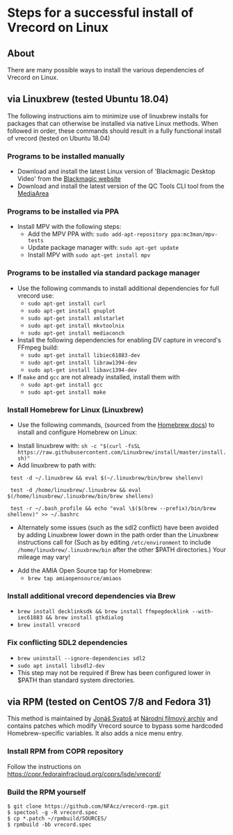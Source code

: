 # Steps for a successful install of Vrecord on Linux

## About
There are many possible ways to install the various dependencies of Vrecord on Linux. 

## via Linuxbrew (tested Ubuntu 18.04)
The following instructions aim to minimize use of linuxbrew installs for packages that can otherwise be installed via native Linux methods. When followed in order, these commands should result in a fully functional install of vrecord (tested on Ubuntu 18.04)

### Programs to be installed manually

* Download and install the latest Linux version of 'Blackmagic Desktop Video' from the [Blackmagic website](https://www.blackmagicdesign.com/support/)
* Download and install the latest version of the QC Tools CLI tool from the [MediaArea](https://mediaarea.net/QCTools/Download/Ubuntu)

### Programs to be installed via PPA

* Install MPV with the following steps:
  - Add the MPV PPA with: `sudo add-apt-repository ppa:mc3man/mpv-tests`
  - Update package manager with: `sudo apt-get update`
  - Install MPV with `sudo apt-get install mpv`

### Programs to be installed via standard package manager

* Use the following commands to install additional dependencies for full vrecord use:
  - `sudo apt-get install curl`
  - `sudo apt-get install gnuplot`
  - `sudo apt-get install xmlstarlet`
  - `sudo apt-get install mkvtoolnix`
  - `sudo apt-get install mediaconch`
* Install the following dependencies for enabling DV capture in vrecord's FFmpeg build:
  - `sudo apt-get install libiec61883-dev`
  - `sudo apt-get install libraw1394-dev`
  - `sudo apt-get install libavc1394-dev`
* If `make` and `gcc` are not already installed, install them with
  - `sudo apt-get install gcc`
  - `sudo apt-get install make`
  
### Install Homebrew for Linux (Linuxbrew)
* Use the following commands, (sourced from the [Homebrew docs](https://docs.brew.sh/Homebrew-on-Linux)) to install and configure Homebrew on Linux:
 - Install linuxbrew with: `sh -c "$(curl -fsSL https://raw.githubusercontent.com/Linuxbrew/install/master/install.sh)"`
 - Add linuxbrew to path with: 
~~~
 test -d ~/.linuxbrew && eval $(~/.linuxbrew/bin/brew shellenv)

 test -d /home/linuxbrew/.linuxbrew && eval $(/home/linuxbrew/.linuxbrew/bin/brew shellenv)

 test -r ~/.bash_profile && echo "eval \$($(brew --prefix)/bin/brew shellenv)" >> ~/.bashrc
 ~~~

  - Alternately some issues (such as the sdl2 conflict) have been avoided by adding Linuxbrew lower down in the path order than the Linuxbrew instructions call for (Such as by editing `/etc/environment` to include `/home/linuxbrew/.linuxbrew/bin` after the other $PATH directories.) Your mileage may vary!
 * Add the AMIA Open Source tap for Homebrew:
   - `brew tap amiaopensource/amiaos`

### Install additional vrecord dependencies via Brew
* `brew install decklinksdk && brew install ffmpegdecklink --with-iec61883 && brew install gtkdialog`
* `brew install vrecord`

### Fix conflicting SDL2 dependencies
* `brew uninstall --ignore-dependencies sdl2`
* `sudo apt install libsdl2-dev`
* This step may not be required if Brew has been configured lower in $PATH than standard system directories.

## via RPM (tested on CentOS 7/8 and Fedora 31)
This method is maintained by [Jonáš Svatoš](mailto:jonas.svatos@nfa.cz) at [Národní filmový archiv](https://github.com/NFAcz)
and contains patches which modify Vrecord source to bypass some hardcoded Homebrew-specific variables. It also adds a nice menu entry.

### Install RPM from COPR repository
Follow the instructions on https://copr.fedorainfracloud.org/coprs/lsde/vrecord/

### Build the RPM yourself
```
$ git clone https://github.com/NFAcz/vrecord-rpm.git
$ spectool -g -R vrecord.spec
$ cp *.patch ~/rpmbuild/SOURCES/
$ rpmbuild -bb vrecord.spec
```
